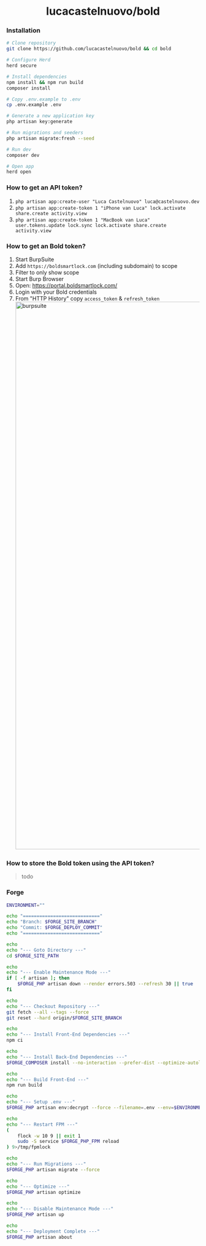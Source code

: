 <h1 align="center">
  lucacastelnuovo/bold
</h1>

### Installation

```sh
# Clone repository
git clone https://github.com/lucacastelnuovo/bold && cd bold

# Configure Herd
herd secure

# Install dependencies
npm install && npm run build
composer install

# Copy .env.example to .env
cp .env.example .env

# Generate a new application key
php artisan key:generate

# Run migrations and seeders
php artisan migrate:fresh --seed

# Run dev
composer dev

# Open app
herd open
```

### How to get an API token?

1. `php artisan app:create-user "Luca Castelnuovo" luca@castelnuovo.dev`
2. `php artisan app:create-token 1 "iPhone van Luca" lock.activate share.create activity.view`
3. `php artisan app:create-token 1 "MacBook van Luca" user.tokens.update lock.sync lock.activate share.create activity.view`

### How to get an Bold token?

1. Start BurpSuite
2. Add `https://boldsmartlock.com` (including subdomain) to scope
3. Filter to only show scope
4. Start Burp Browser
5. Open: https://portal.boldsmartlock.com/
6. Login with your Bold credentials
7. From "HTTP History" copy `access_token` & `refresh_token`
   <img width="1429" alt="burpsuite" src="https://github.com/user-attachments/assets/3ef038fe-f33c-4dd5-a0d5-ad010c407a33" />

### How to store the Bold token using the API token?

> todo

### Forge

```sh
ENVIRONMENT=""

echo "============================"
echo "Branch: $FORGE_SITE_BRANCH"
echo "Commit: $FORGE_DEPLOY_COMMIT"
echo "============================"

echo
echo "--- Goto Directory ---"
cd $FORGE_SITE_PATH

echo
echo "--- Enable Maintenance Mode ---"
if [ -f artisan ]; then
    $FORGE_PHP artisan down --render errors.503 --refresh 30 || true
fi

echo
echo "--- Checkout Repository ---"
git fetch --all --tags --force
git reset --hard origin/$FORGE_SITE_BRANCH

echo
echo "--- Install Front-End Dependencies ---"
npm ci

echo
echo "--- Install Back-End Dependencies ---"
$FORGE_COMPOSER install --no-interaction --prefer-dist --optimize-autoloader --no-dev

echo
echo "--- Build Front-End ---"
npm run build

echo
echo "--- Setup .env ---"
$FORGE_PHP artisan env:decrypt --force --filename=.env --env=$ENVIRONMENT

echo
echo "--- Restart FPM ---"
(
    flock -w 10 9 || exit 1
    sudo -S service $FORGE_PHP_FPM reload
) 9>/tmp/fpmlock

echo
echo "--- Run Migrations ---"
$FORGE_PHP artisan migrate --force

echo
echo "--- Optimize ---"
$FORGE_PHP artisan optimize

echo
echo "--- Disable Maintenance Mode ---"
$FORGE_PHP artisan up

echo
echo "--- Deployment Complete ---"
$FORGE_PHP artisan about
```
